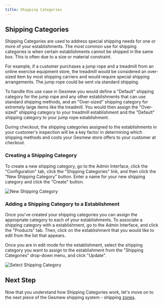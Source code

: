 ```yaml
---
title: Shipping Categories
---
```


## Shipping Categories

Shipping Categories are used to address special shipping needs for one or more of your establishments. The most common use for shipping categories is when certain establishments cannot be shipped in the same box. This is often due to a size or material constraint.

For example, if a customer purchases a jump rope and a treadmill from an online exercise equipment store, the treadmill would be considered an over-sized item by most shipping carriers and would require special shipping arrangements. The jump rope could be sent via standard shipping.

To handle this use case in Gesmew you would define a "Default" shipping category for the jump rope and any other establishments that can use standard shipping methods, and an "Over-sized" shipping category for extremely large items like the treadmill. You would then assign the "Over-sized" shipping category to your treadmill establishment and the "Default" shipping category to your jump rope establishment.

During checkout, the shipping categories assigned to the establishments in your customer's inspection will be a key factor in determining which shipping methods and costs your Gesmew store offers to your customer at checkout.

### Creating a Shipping Category

To create a new shipping category, go to the Admin Interface, click the "Configuration" tab, click the "Shipping Categories" link, and then click the "New Shipping Category" button. Enter a name for your new shipping category and click the "Create" button.

![New Shipping Category](/images/user/shipments/new_shipping_category.jpg)

### Adding a Shipping Category to a Establishment

Once you've created your shipping categories you can assign the appropriate category to each of your establishments. To associate a shipping category with a establishment, go to the Admin Interface, and click the "Products" tab. Then, click on the establishment that you would like to edit from the list that appears.

Once you are in edit mode for the establishment, select the shipping category you want to assign to the establishment from the "Shipping Categories" drop-down menu, and click "Update".

![Select Shipping Category](/images/user/shipments/select_shipping_category.jpg)

## Next Step

Now that you understand how Shipping Categories work, let's move on to the next piece of the Gesmew shipping system - shipping [zones](zones).
